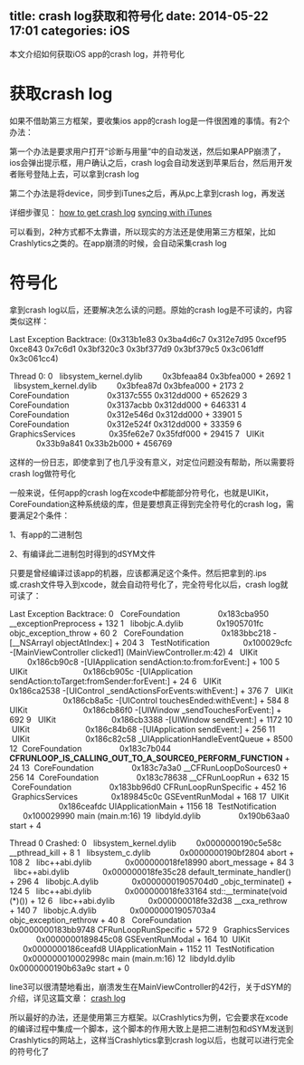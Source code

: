 title: crash log获取和符号化
date: 2014-05-22 17:01
categories: iOS
---
本文介绍如何获取iOS app的crash log，并符号化
<!--more-->

# 获取crash log

如果不借助第三方框架，要收集ios app的crash log是一件很困难的事情。有2个办法：

第一个办法是要求用户打开“诊断与用量”中的自动发送，然后如果APP崩溃了，ios会弹出提示框，用户确认之后，crash log会自动发送到苹果后台，然后用开发者账号登陆上去，可以拿到crash log

第二个办法是将device，同步到iTunes之后，再从pc上拿到crash log，再发送

详细步骤见：
[how to get crash log](https://forums.adobe.com/docs/DOC-4341)
[syncing with iTunes](http://support.apple.com/kb/ht1386)

可以看到，2种方式都不太靠谱，所以现实的方法还是使用第三方框架，比如Crashlytics之类的。在app崩溃的时候，会自动采集crash log

# 符号化

拿到crash log以后，还要解决怎么读的问题。原始的crash log是不可读的，内容类似这样：

Last Exception Backtrace: 
(0x313b1e83 0x3ba4d6c7 0x312e7d95 0xcef95 0xce843 0x7c6d1 0x3bf320c3 0x3bf377d9 0x3bf379c5 0x3c061dff 0x3c061cc4) 

Thread 0: 
0   libsystem_kernel.dylib         0x3bfeaa84 0x3bfea000 + 2692 
1   libsystem_kernel.dylib         0x3bfea87d 0x3bfea000 + 2173 
2   CoreFoundation                 0x3137c555 0x312dd000 + 652629 
3   CoreFoundation                 0x3137acbb 0x312dd000 + 646331 
4   CoreFoundation                 0x312e546d 0x312dd000 + 33901 
5   CoreFoundation                 0x312e524f 0x312dd000 + 33359 
6   GraphicsServices               0x35fe62e7 0x35fdf000 + 29415 
7   UIKit                          0x33b9a841 0x33b2b000 + 456769

这样的一份日志，即使拿到了也几乎没有意义，对定位问题没有帮助，所以需要将crash log做符号化

一般来说，任何app的crash log在xcode中都能部分符号化，也就是UIKit，CoreFoundation这种系统级的库，但是要想真正得到完全符号化的crash log，需要满足2个条件：

1、有app的二进制包

2、有编译此二进制包时得到的dSYM文件

只要是曾经编译过该app的机器，应该都满足这个条件。然后把拿到的.ips或.crash文件导入到xcode，就会自动符号化了，完全符号化以后，crash log就可读了：

Last Exception Backtrace: 
0   CoreFoundation                  0x183cba950 __exceptionPreprocess + 132 
1   libobjc.A.dylib                 0x1905701fc objc_exception_throw + 60 
2   CoreFoundation                  0x183bbc218 -[__NSArrayI objectAtIndex:] + 204 
3   TestNotification                0x100029cfc -[MainViewController clicked1] (MainViewController.m:42) 
4   UIKit                           0x186cb90c8 -[UIApplication sendAction:to:from:forEvent:] + 100 
5   UIKit                           0x186cb905c -[UIApplication sendAction:toTarget:fromSender:forEvent:] + 24 
6   UIKit                           0x186ca2538 -[UIControl _sendActionsForEvents:withEvent:] + 376 
7   UIKit                           0x186cb8a5c -[UIControl touchesEnded:withEvent:] + 584 
8   UIKit                           0x186cb86f0 -[UIWindow _sendTouchesForEvent:] + 692 
9   UIKit                           0x186cb3388 -[UIWindow sendEvent:] + 1172 
10  UIKit                           0x186c84b68 -[UIApplication sendEvent:] + 256 
11  UIKit                           0x186c82c58 _UIApplicationHandleEventQueue + 8500 
12  CoreFoundation                  0x183c7b044 __CFRUNLOOP_IS_CALLING_OUT_TO_A_SOURCE0_PERFORM_FUNCTION__ + 24 
13  CoreFoundation                  0x183c7a3a0 __CFRunLoopDoSources0 + 256 
14  CoreFoundation                  0x183c78638 __CFRunLoopRun + 632 
15  CoreFoundation                  0x183bb96d0 CFRunLoopRunSpecific + 452 
16  GraphicsServices                0x189845c0c GSEventRunModal + 168 
17  UIKit                           0x186ceafdc UIApplicationMain + 1156 
18  TestNotification                0x100029990 main (main.m:16) 
19  libdyld.dylib                   0x190b63aa0 start + 4 

Thread 0 Crashed: 
0   libsystem_kernel.dylib          0x0000000190c5e58c __pthread_kill + 8 
1   libsystem_c.dylib               0x0000000190bf2804 abort + 108 
2   libc++abi.dylib                 0x000000018fe18990 abort_message + 84 
3   libc++abi.dylib                 0x000000018fe35c28 default_terminate_handler() + 296 
4   libobjc.A.dylib                 0x00000001905704d0 _objc_terminate() + 124 
5   libc++abi.dylib                 0x000000018fe33164 std::__terminate(void (*)()) + 12 
6   libc++abi.dylib                 0x000000018fe32d38 __cxa_rethrow + 140 
7   libobjc.A.dylib                 0x00000001905703a4 objc_exception_rethrow + 40 
8   CoreFoundation                  0x0000000183bb9748 CFRunLoopRunSpecific + 572 
9   GraphicsServices                0x0000000189845c08 GSEventRunModal + 164 
10  UIKit                           0x0000000186ceafd8 UIApplicationMain + 1152 
11  TestNotification                0x000000010002998c main (main.m:16) 
12  libdyld.dylib                   0x0000000190b63a9c start + 0

line3可以很清楚地看出，崩溃发生在MainViewController的42行，关于dSYM的介绍，详见这篇文章：
[crash log](http://www.raywenderlich.com/33669/overview-of-ios-crash-reporting-tools-part-1)

所以最好的办法，还是使用第三方框架。以Crashlytics为例，它会要求在xcode的编译过程中集成一个脚本，这个脚本的作用大致上是把二进制包和dSYM发送到Crashlytics的网站上，这样当Crashlytics拿到crash log以后，也就可以进行完全的符号化了